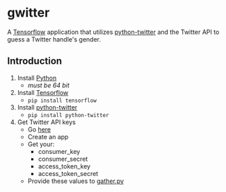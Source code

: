 # gwitter
A [Tensorflow](https://www.tensorflow.org/) application that utilizes [python-twitter](https://github.com/bear/python-twitter) and the Twitter API to guess a Twitter handle's gender.

## Introduction
1. Install [Python](https://www.python.org/downloads/) 
   * _must be 64 bit_
2. Install [Tensorflow](https://www.tensorflow.org/)
   * ```pip install tensorflow```
3. Install [python-twitter](https://github.com/bear/python-twitter)
   * ```pip install python-twitter```
4. Get Twitter API keys
   * Go [here](https://apps.twitter.com/app/new)
   * Create an app
   * Get your:
      * consumer_key
      * consumer_secret
      * access_token_key
      * access_token_secret
   * Provide these values to [gather.py](https://github.com/ajchili/gwitter/blob/master/data/gather.py)
